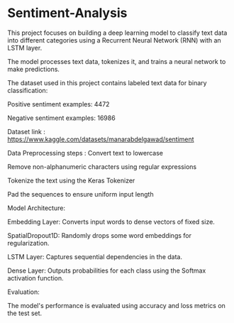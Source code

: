 # Sentiment-Analysis
This project focuses on building a deep learning model to classify text data into different categories using a Recurrent Neural Network (RNN) with an LSTM layer.

The model processes text data, tokenizes it, and trains a neural network to make predictions.


The dataset used in this project contains labeled text data for binary classification:

Positive sentiment examples: 4472

Negative sentiment examples: 16986

Dataset link :
https://www.kaggle.com/datasets/manarabdelgawad/sentiment

Data Preprocessing steps :
Convert text to lowercase

Remove non-alphanumeric characters using regular expressions

Tokenize the text using the Keras Tokenizer

Pad the sequences to ensure uniform input length


Model Architecture:

Embedding Layer: Converts input words to dense vectors of fixed size.

SpatialDropout1D: Randomly drops some word embeddings for regularization.

LSTM Layer: Captures sequential dependencies in the data.

Dense Layer: Outputs probabilities for each class using the Softmax activation function.

Evaluation:

The model's performance is evaluated using accuracy and loss metrics on the test set.
